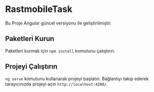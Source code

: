 
# RastmobileTask

Bu Proje Angular güncel versiyonu ile geliştirilmiştir.

## Paketleri Kurun

Paketleri kurmak için `npm install` komutunu çalıştırın. 

## Projeyi Çalıştırın
`ng serve` komutunu kullanarak projeyi başlatın.
Bağlantıyı takip ederek tarayıcınızda projeyi açın `http://localhost:4200/`. 


